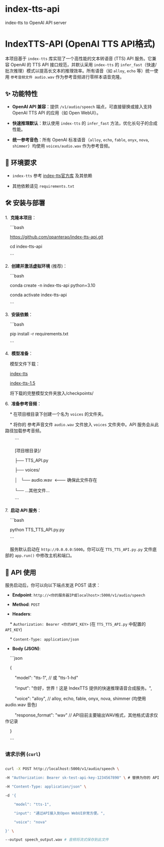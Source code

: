 # index-tts-api

index-tts to OpenAI API server

# IndexTTS-API (OpenAI TTS API格式)



本项目基于 `index-tts` 库实现了一个高性能的文本转语音 (TTS) API 服务。它兼容 OpenAI 的 TTS API 接口规范，并默认采用 `index-tts` 的 `infer_fast`（快速/批次推理）模式以提高长文本的推理效率。所有语音（如 `alloy`, `echo` 等）统一使用 `参考音频文件 audio.wav` 作为参考音频进行零样本语音克隆。



## ✨ 功能特性



* **OpenAI API 兼容**：提供 `/v1/audio/speech` 端点，可直接替换或接入支持 OpenAI TTS API 的应用（如 Open WebUI）。

* **快速推理默认**：默认使用 `index-tts` 的 `infer_fast` 方法，优化长句子的合成性能。

* **统一参考音色**：所有 OpenAI 标准语音（`alloy`, `echo`, `fable`, `onyx`, `nova`, `shimmer`）均使用 `voices/audio.wav` 作为参考音频。



## 🚀 环境要求



* `index-tts` 参考 [index-tts官方库](https://github.com/index-tts/index-tts) 及其依赖

* 其他依赖请见 `requirements.txt`



## 🛠️ 安装与部署



1.  **克隆本项目**：

    ```bash

    https://github.com/opanterao/index-tts-api.git

    cd index-tts-api

    ```



2.  **创建并激活虚拟环境** (推荐)：

    ```bash

    conda create -n index-tts-api python=3.10

    conda activate index-tts-api

    ```



3.  **安装依赖**：

    ```bash

    pip install -r requirements.txt

    ```



4.  **模型准备**：



    模型文件下载：

    [index-tts](https://modelscope.cn/models/IndexTeam/Index-TTS)

    [index-tts-1.5](https://modelscope.cn/models/IndexTeam/IndexTTS-1.5)



    将下载的完整模型文件夹放入/checkpoints/



6.  **准备参考音频**：

    * 在项目根目录下创建一个名为 `voices` 的文件夹。

    * 将你的 参考声音文件 `audio.wav` 文件放入 `voices` 文件夹中。API 服务会从此路径加载参考音频。

        ```

        [项目根目录]/

        ├── TTS_API.py

        ├── voices/

        │   └── audio.wav  <--- 确保此文件存在

        └── ...其他文件...

        ```



7.  **启动 API 服务**：

    ```bash

    python TTS_TTS_API.py.py

    ```

    服务默认启动在 `http://0.0.0.0:5000`。你可以在 `TTS_TTS_API.py.py` 文件底部的 `app.run()` 中修改主机和端口。



## 📡 API 使用



服务启动后，你可以向以下端点发送 POST 请求：



* **Endpoint**: `http://<你的服务器IP或localhost>:5000/v1/audio/speech`

* **Method**: `POST`

* **Headers**:

    * `Authorization: Bearer <你的API_KEY>` (在 `TTS_TTS_API.py` 中配置的 `API_KEY`)

    * `Content-Type: application/json`

* **Body (JSON)**:

    ```json

    {

        "model": "tts-1", // 或 "tts-1-hd"

        "input": "你好，世界！这是 IndexTTS 提供的快速推理语音合成服务。",

        "voice": "alloy", // alloy, echo, fable, onyx, nova, shimmer (均使用 audio.wav 音色)

        "response_format": "wav" // API目前主要输出WAV格式，其他格式请求仅作记录

    }

    ```



### 请求示例 (`curl`)



```bash

curl -X POST http://localhost:5000/v1/audio/speech \

-H "Authorization: Bearer sk-test-api-key-1234567890" \ # 替换为你的 API Key

-H "Content-Type: application/json" \

-d '{

    "model": "tts-1",

    "input": "通过API接入到Open WebUI非常方便。",

    "voice": "nova"

}' \

--output speech_output.wav # 音频将流式保存到此文件
